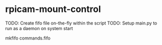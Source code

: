 rpicam-mount-control
====================

TODO: Create fifo file on-the-fly within the script
TODO: Setup main.py to run as a daemon on system start

mkfifo commands.fifo
